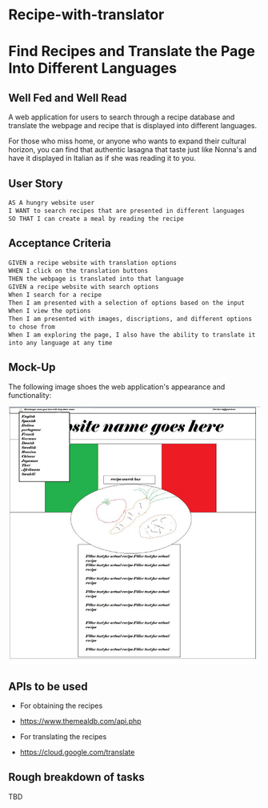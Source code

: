 # Recipe-with-translator

# Find Recipes and Translate the Page Into Different Languages 
 

## Well Fed and Well Read
A web application for users to search through a recipe database and translate the webpage and recipe that is displayed into different languages.  

For those who miss home, or anyone who wants to expand their cultural horizon, you can find that authentic lasagna that taste just like Nonna's and have it displayed in Italian as if she was reading it to you. 


## User Story
```
AS A hungry website user
I WANT to search recipes that are presented in different languages 
SO THAT I can create a meal by reading the recipe
```

## Acceptance Criteria
```
GIVEN a recipe website with translation options
WHEN I click on the translation buttons
THEN the webpage is translated into that language
GIVEN a recipe website with search options
When I search for a recipe
Then I am presented with a selection of options based on the input
When I view the options
Then I am presented with images, discriptions, and different options to chose from
When I am exploring the page, I also have the ability to translate it into any language at any time 
```
## Mock-Up

The following image shoes the web application's appearance and functionality:

<img src="assets/images/mockup.JPG"> 

## APIs to be used

* For obtaining the recipes

* https://www.themealdb.com/api.php

* For translating the recipes

* https://cloud.google.com/translate
 


## Rough breakdown of tasks 

TBD
